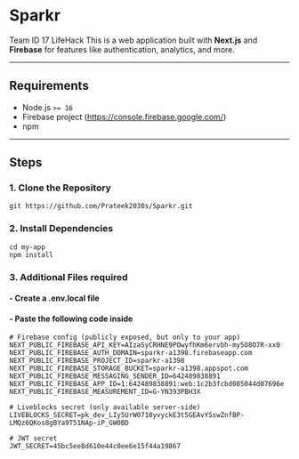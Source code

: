# Sparkr
Team ID 17 LifeHack
This is a web application built with **Next.js** and **Firebase** for features like authentication, analytics, and more.

---

## Requirements

- Node.js `>= 16`
- Firebase project (https://console.firebase.google.com/)
- npm

---

## Steps

### 1. Clone the Repository

```
git https://github.com/Prateek2030s/Sparkr.git
```

### 2. Install Dependencies

```
cd my-app
npm install
```

### 3. Additional Files required

#### - Create a .env.local file
#### - Paste the following code inside

```
# Firebase config (publicly exposed, but only to your app)
NEXT_PUBLIC_FIREBASE_API_KEY=AIzaSyCRHNE9POwyfhKm6ervbh-my5O8O7R-xx0
NEXT_PUBLIC_FIREBASE_AUTH_DOMAIN=sparkr-a1398.firebaseapp.com
NEXT_PUBLIC_FIREBASE_PROJECT_ID=sparkr-a1398
NEXT_PUBLIC_FIREBASE_STORAGE_BUCKET=sparkr-a1398.appspot.com
NEXT_PUBLIC_FIREBASE_MESSAGING_SENDER_ID=642489838891
NEXT_PUBLIC_FIREBASE_APP_ID=1:642489838891:web:1c2b3fcbd085044d07696e
NEXT_PUBLIC_FIREBASE_MEASUREMENT_ID=G-YN393PBH3X

# Liveblocks secret (only available server-side)
LIVEBLOCKS_SECRET=pk_dev_LIy5UrW0710yvyckE3t5GEAvYSswZnfBP-LMQz6QKos8gBYa9T51NAp-iP_GW0BD

# JWT secret
JWT_SECRET=45bc5ee8d610e44c0ee6e15f44a19867
```

